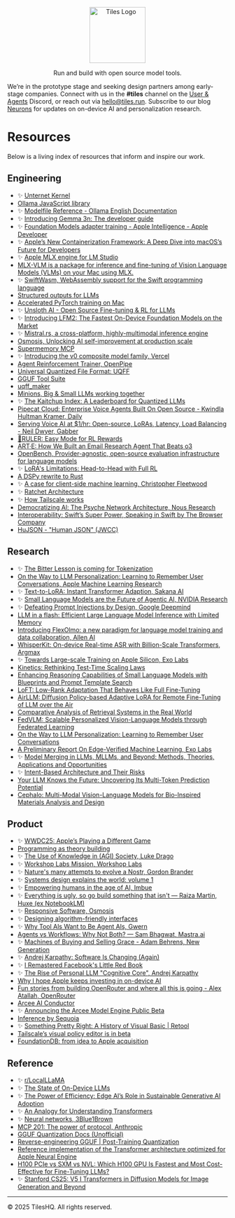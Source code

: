 <p align="center">
  <a href="https://github.com/tileshq/">
    <img src="https://avatars.githubusercontent.com/u/210493283?s=400&u=2f11fffd96608dab3c5e471f0b2ca3d51b528103&v=4" alt="Tiles Logo" width="128" />
  </a>
</p>
<p align="center">
  Run and build with open source model tools.
</p>
            <p>
  We’re in the prototype stage and seeking design partners among early-stage companies. Connect with us in the <strong>#tiles</strong> channel on the <a href="https://discord.gg/yp3xQbHT" className="underline" target="_blank" rel="noopener noreferrer">User &amp; Agents</a> Discord, or reach out via 
  <a href="mailto:hello@tiles.run">hello@tiles.run</a>. Subscribe to our blog <a href="https://blog.tiles.run/" className="underline" target="_blank" rel="noopener noreferrer">Neurons</a> for updates on on-device AI and personalization research.
</p>

# Resources
Below is a living index of resources that inform and inspire our work.

## Engineering
- ✨ [Unternet Kernel](https://github.com/unternet-co/client/tree/main/kernel)
- [Ollama JavaScript library](https://github.com/ollama/ollama-js)
- ✨ [Modelfile Reference - Ollama English Documentation](https://ollama.readthedocs.io/en/modelfile/)
- ✨ [Introducing Gemma 3n: The developer guide](https://developers.googleblog.com/en/introducing-gemma-3n-developer-guide/)
- ✨ [Foundation Models adapter training - Apple Intelligence - Apple Developer](https://developer.apple.com/apple-intelligence/foundation-models-adapter/)
- ✨ [Apple’s New Containerization Framework: A Deep Dive into macOS’s Future for Developers](https://chamodshehanka.medium.com/apples-new-containerization-framework-a-deep-dive-into-macos-s-future-for-developers-cf102643394a)
- ✨ [Apple MLX engine for LM Studio](https://github.com/lmstudio-ai/mlx-engine)
- [MLX-VLM is a package for inference and fine-tuning of Vision Language Models (VLMs) on your Mac using MLX.](https://github.com/Blaizzy/mlx-vlm)
- ✨ [SwiftWasm, WebAssembly support for the Swift programming language](https://github.com/swiftwasm/swift)
- [Structured outputs for LLMs](https://github.com/dottxt-ai/outlines)
- [Accelerated PyTorch training on Mac](https://docs.pytorch.org/docs/stable/notes/mps.html)
- ✨ [Unsloth AI - Open Source Fine-tuning & RL for LLMs](https://unsloth.ai/)
- ✨ [Introducing LFM2: The Fastest On-Device Foundation Models on the Market](https://www.liquid.ai/blog/liquid-foundation-models-v2-our-second-series-of-generative-ai-models)
- ✨ [Mistral.rs, a cross-platform, highly-multimodal inference engine](https://github.com/EricLBuehler/mistral.rs)
- [Osmosis, Unlocking AI self-improvement at production scale](https://osmosis.ai/)
- [Supermemory MCP](https://mcp.supermemory.ai/)
- ✨ [Introducing the v0 composite model family, Vercel](https://vercel.com/blog/v0-composite-model-family#why-does-v0-need-a-composite-model-architecture?)
- [Agent Reinforcement Trainer, OpenPipe](https://github.com/openpipe/art)
- [Universal Quantized File Format: UQFF](https://github.com/EricLBuehler/mistral.rs/blob/master/docs/UQFF.md)
- [GGUF Tool Suite](https://github.com/Thireus/GGUF-Tool-Suite/)
- [uqff_maker](https://github.com/EricLBuehler/uqff_maker)
- [Minions, Big & Small LLMs working together](https://github.com/HazyResearch/minions)
- ✨ [The Kaitchup Index: A Leaderboard for Quantized LLMs](https://kaitchup.substack.com/p/the-kaitchup-index)
- [Pipecat Cloud: Enterprise Voice Agents Built On Open Source - Kwindla Hultman Kramer, Daily](https://www.youtube.com/watch?v=IA4lZjh9sTs)
- [Serving Voice AI at $1/hr: Open-source, LoRAs, Latency, Load Balancing - Neil Dwyer, Gabber](https://www.youtube.com/watch?v=rD23-VZZHOo)
- [📏RULER: Easy Mode for RL Rewards](https://openpipe.ai/blog/ruler)
- [ART·E: How We Built an Email Research Agent That Beats o3](https://openpipe.ai/blog/art-e-mail-agent)
- [OpenBench, Provider-agnostic, open-source evaluation infrastructure for language models](https://github.com/groq/openbench)
- ✨ [LoRA's Limitations: Head-to-Head with Full RL](https://osmosis.ai/blog/lora-comparison)
- [A DSPy rewrite to Rust](https://github.com/krypticmouse/DSRs)
- ✨ [A case for client-side machine learning, Christopher Fleetwood](https://www.are.na/block/37127633)
- ✨ [Ratchet Architecture](https://github.com/huggingface/ratchet/blob/master/ARCHITECTURE.md)
- ✨ [How Tailscale works](https://tailscale.com/blog/how-tailscale-works)
- [Democratizing Al: The Psyche Network Architecture, Nous Research](https://nousresearch.com/nous-psyche/)
- [Interoperability: Swift’s Super Power, Speaking in Swift by The Browser Company](https://speakinginswift.substack.com/p/interoperability-swifts-super-power)
- [HuJSON - "Human JSON" (JWCC)](https://github.com/tailscale/hujson)


## Research
- ✨ [The Bitter Lesson is coming for Tokenization](https://lucalp.dev/bitter-lesson-tokenization-and-blt/) 
- [On the Way to LLM Personalization: Learning to Remember User Conversations, Apple Machine Learning Research](https://machinelearning.apple.com/research/on-the-way)
- ✨ [Text-to-LoRA: Instant Transformer Adaption, Sakana AI](https://arxiv.org/abs/2506.06105)
- ✨ [Small Language Models are the Future of Agentic AI, NVIDIA Research](https://arxiv.org/abs/2506.02153)
- ✨ [Defeating Prompt Injections by Design, Google Deepmind](https://arxiv.org/abs/2503.18813)
- [LLM in a flash: Efficient Large Language Model Inference with Limited Memory](https://arxiv.org/abs/2312.11514)
- [Introducing FlexOlmo: a new paradigm for language model training and data collaboration, Allen AI](https://allenai.org/blog/flexolmo)
- [WhisperKit: On-device Real-time ASR with Billion-Scale Transformers, Argmax](https://openreview.net/attachment?id=6lC3MPFbVg&name=pdf)
- ✨ [Towards Large-scale Training on Apple Silicon, Exo Labs](https://openreview.net/pdf?id=TJjP8d5bms)
- [Kinetics: Rethinking Test-Time Scaling Laws](https://openreview.net/attachment?id=qxnJrm47Ag&name=pdf)
- [Enhancing Reasoning Capabilities of Small Language Models with Blueprints and Prompt Template Search](https://openreview.net/attachment?id=LsNstclw8Z&name=pdf)
- [LoFT: Low-Rank Adaptation That Behaves Like Full Fine-Tuning](https://arxiv.org/pdf/2505.21289)
- [AirLLM: Diffusion Policy-based Adaptive LoRA for Remote Fine-Tuning of LLM over the Air](https://arxiv.org/abs/2507.11515)
- [Comparative Analysis of Retrieval Systems in the Real World](https://arxiv.org/pdf/2405.02048)
- [FedVLM: Scalable Personalized Vision-Language Models through Federated Learning](https://arxiv.org/abs/2507.17088)
- [On the Way to LLM Personalization: Learning to Remember User Conversations](https://arxiv.org/abs/2411.13405)
- [A Preliminary Report On Edge-Verified Machine Learning, Exo Labs](https://github.com/exo-explore/evML/blob/main/A_Preliminary_Report_On_evML.pdf)
- ✨ [Model Merging in LLMs, MLLMs, and Beyond: Methods, Theories, Applications and Opportunities](https://arxiv.org/abs/2408.07666)
- ✨ [Intent-Based Architecture and Their Risks](https://www.paradigm.xyz/2023/06/intents)
- [Your LLM Knows the Future: Uncovering Its Multi-Token Prediction Potential](https://arxiv.org/abs/2507.11851)
- [Cephalo: Multi-Modal Vision-Language Models for Bio-Inspired Materials Analysis and Design](https://arxiv.org/abs/2405.19076)


## Product

- ✨ [WWDC25: Apple’s Playing a Different Game](https://creativestrategies.com/wwdc25-apples-playing-a-different-game/)
- [Programming as theory building](https://pages.cs.wisc.edu/~remzi/Naur.pdf)
- ✨ [The Use of Knowledge in (AGI) Society, Luke Drago](https://lukedrago.substack.com/cp/160938645)
- ✨ [Workshop Labs Mission, Workshop Labs](https://workshoplabs.ai/)
- ✨ [Nature's many attempts to evolve a Nostr, Gordon Brander](https://newsletter.squishy.computer/p/natures-many-attempts-to-evolve-a)
- ✨ [Systems design explains the world: volume 1](https://apenwarr.ca/log/20201227)
- ✨ [Empowering humans in the age of AI, Imbue](https://imbue.com/company/vision/)
- ✨ [Everything is ugly, so go build something that isn't — Raiza Martin, Huxe (ex NotebookLM)](https://www.youtube.com/watch?v=yG5d5UaGz1M)
- ✨ [Responsive Software, Osmosis](https://osmosis.ai/blog/responsive-software)
- ✨ [Designing algorithm-friendly interfaces](https://uxdesign.cc/designing-algorithm-friendly-interfaces-84da3ed076a9)
- ✨ [Why Tool Als Want to Be Agent Als, Gwern](https://gwern.net/tool-ai)
- [Agents vs Workflows: Why Not Both? — Sam Bhagwat, Mastra.ai](https://www.latent.space/p/oai-v-langgraph)
- ✨ [Machines of Buying and Selling Grace - Adam Behrens, New Generation](https://www.youtube.com/watch?v=zlZz0mDF2eg)
- ✨ [Andrej Karpathy: Software Is Changing (Again)](https://www.youtube.com/watch?v=LCEmiRjPEtQ&t=2211s)
- ✨ [I Remastered Facebook's Little Red Book](https://spaccapeli.com/i-remastered-facebooks-little-red-book)
- ✨ [The Rise of Personal LLM "Cognitive Core", Andrej Karpathy](https://x.com/karpathy/status/1938626382248149433)
- [Why I hope Apple keeps investing in on-device AI](https://www.computerworld.com/article/4016798/why-i-hope-apple-keeps-investing-in-on-device-ai.html)
- [Fun stories from building OpenRouter and where all this is going - Alex Atallah, OpenRouter](https://www.youtube.com/watch?v=84Vtz2IL1Ug)
- [Arcee AI Conductor](https://models.arcee.ai/)
- ✨ [Announcing the Arcee Model Engine Public Beta](https://www.arcee.ai/blog/announcing-the-arcee-model-engine-public-beta)
- [Inference by Sequoia](https://inferencebysequoia.substack.com/about)
- ✨ [Something Pretty Right: A History of Visual Basic | Retool](https://retool.com/visual-basic)
- [Tailscale’s visual policy editor is in beta](https://tailscale.com/blog/visual-editor-beta)
- [FoundationDB: from idea to Apple acquisition](https://www.youtube.com/watch?v=C1nZzQqcPZw)

## Reference 
- ✨ [r/LocalLLaMA](https://www.reddit.com/r/LocalLLaMA/)
- ✨ [The State of On-Device LLMs](https://app.getcontrast.io/register/sota-the-state-of-llms)
- ✨ [The Power of Efficiency: Edge Al’s Role in Sustainable Generative Al Adoption](https://creativestrategies.com/research/gen-ai-edge-testing/)
- ✨ [An Analogy for Understanding Transformers](https://www.lesswrong.com/posts/euam65XjigaCJQkcN/an-analogy-for-understanding-transformers)
- ✨ [Neural networks, 3Blue1Brown](https://www.youtube.com/playlist?list=PLZHQObOWTQDNU6R1_67000Dx_ZCJB-3pi)
- [MCP 201: The power of protocol, Anthropic](https://www.youtube.com/watch?v=HNzH5Us1Rvg)
- [GGUF Quantization Docs (Unofficial)](https://github.com/iuliaturc/gguf-docs)
- [Reverse-engineering GGUF | Post-Training Quantization](https://www.youtube.com/watch?v=vW30o4U9BFE)
- [Reference implementation of the Transformer architecture optimized for Apple Neural Engine](https://github.com/apple/ml-ane-transformers)
- [H100 PCIe vs SXM vs NVL: Which H100 GPU Is Fastest and Most Cost-Effective for Fine-Tuning LLMs?](https://kaitchup.substack.com/p/h100-pcie-vs-sxm-vs-nvl-best-single)
- ✨ [Stanford CS25: V5 I Transformers in Diffusion Models for Image Generation and Beyond](https://www.youtube.com/watch?v=vXtapCFctTI)

-------
© 2025 TilesHQ. All rights reserved.
